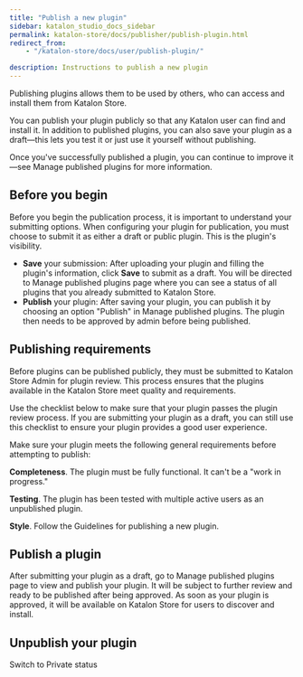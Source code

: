 ```yaml
---
title: "Publish a new plugin"
sidebar: katalon_studio_docs_sidebar
permalink: katalon-store/docs/publisher/publish-plugin.html
redirect_from:
    - "/katalon-store/docs/user/publish-plugin/"

description: Instructions to publish a new plugin
---
```

Publishing plugins allows them to be used by others, who can access and install them from Katalon Store.

You can publish your plugin publicly so that any Katalon user can find and install it. In addition to published plugins, you can also save your plugin as a draft—this lets you test it or just use it yourself without publishing.

Once you've successfully published a plugin, you can continue to improve it—see Manage published plugins for more information.


## Before you begin

Before you begin the publication process, it is important to understand your submitting options. When configuring your plugin for publication, you must choose to submit it as either a draft or public plugin. This is the plugin's visibility.



*   **Save** your submission: After uploading your plugin and filling the plugin's information, click **Save** to submit as a draft. You will be directed to Manage published plugins page where you can see a status of all plugins that you already submitted to Katalon Store. 
*   **Publish** your plugin: After saving your plugin, you can publish it by choosing an option "Publish" in Manage published plugins. The plugin then needs to be approved by admin before being published.


## Publishing requirements

Before plugins can be published publicly, they must be submitted to Katalon Store Admin for plugin review. This process ensures that the plugins available in the Katalon Store meet quality and requirements.

Use the checklist below to make sure that your plugin passes the plugin review process. If you are submitting your plugin as a draft, you can still use this checklist to ensure your plugin provides a good user experience.

Make sure your plugin meets the following general requirements before attempting to publish:

**Completeness**. The plugin must be fully functional. It can't be a "work in progress."

**Testing**. The plugin has been tested with multiple active users as an unpublished plugin.

**Style**. Follow the Guidelines for publishing a new plugin.


## Publish a plugin


After submitting your plugin as a draft, go to Manage published plugins page to view and publish your plugin. It will be subject to further review and ready to be published after being approved. As soon as your plugin is approved, it will be available on Katalon Store for users to discover and install.

## Unpublish your plugin

Switch to Private status


